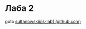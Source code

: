 # Лаба 2

goto [sultanowskii/is-lab1 (github.com)](https://github.com/sultanowskii/is-lab1/tree/lab2)
